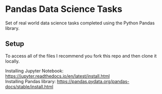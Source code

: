 # Pandas Data Science Tasks
Set of real world data science tasks completed using the Python Pandas library.

## Setup
To access all of the files I recommend you fork this repo and then clone it locally.

Installing Jupyter Notebook: https://jupyter.readthedocs.io/en/latest/install.html <br/>
Installing Pandas library: https://pandas.pydata.org/pandas-docs/stable/install.html 